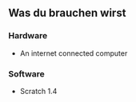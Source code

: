 ## Was du brauchen wirst

### Hardware

- An internet connected computer

### Software

- Scratch 1.4